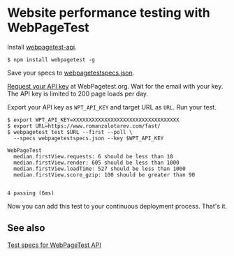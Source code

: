 # Website performance testing with WebPageTest

Install [webpagetest-api](https://github.com/marcelduran/webpagetest-api).

    $ npm install webpagetest -g

Save your specs to [webpagetestspecs.json](/webpagetestspecs.json).

[Request your API key](https://www.webpagetest.org/getkey.php) at
WebPagetest.org. Wait for the email with your key. The API key is limited
to 200 page loads per day.

Export your API key as `WPT_API_KEY` and target URL as `URL`. Run your
test.

    $ export WPT_API_KEY=XXXXXXXXXXXXXXXXXXXXXXXXXXXXXXXXXX
    $ export URL=https://www.romanzolotarev.com/fast/
    $ webpagetest test $URL --first --poll \
      --specs webpagetestspecs.json --key $WPT_API_KEY

    WebPageTest
      median.firstView.requests: 6 should be less than 10
      median.firstView.render: 605 should be less than 1000
      median.firstView.loadTime: 527 should be less than 1000
      median.firstView.score_gzip: 100 should be greater than 90


    4 passing (6ms)

Now you can add this test to your continuous deployment process. That's
it.

## See also

[Test specs for WebPageTest API](https://github.com/marcelduran/webpagetest-api/wiki/Test-Specs)
